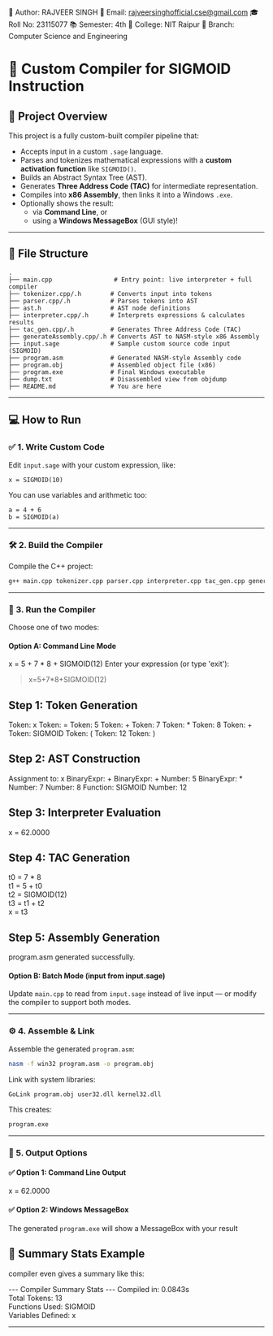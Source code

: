 👤 Author: RAJVEER SINGH
📧 Email: rajveersinghofficial.cse@gmail.com
🎓 Roll No: 23115077
📚 Semester: 4th
🏫 College: NIT Raipur
🧠 Branch: Computer Science and Engineering

# 🔧 Custom Compiler for SIGMOID Instruction

## 🚀 Project Overview

This project is a fully custom-built compiler pipeline that:
- Accepts input in a custom `.sage` language.
- Parses and tokenizes mathematical expressions with a **custom activation function** like `SIGMOID()`.
- Builds an Abstract Syntax Tree (AST).
- Generates **Three Address Code (TAC)** for intermediate representation.
- Compiles into **x86 Assembly**, then links it into a Windows `.exe`.
- Optionally shows the result:
  - via **Command Line**, or
  - using a **Windows MessageBox** (GUI style)!


---

## 📁 File Structure

```
.
├── main.cpp                 # Entry point: live interpreter + full compiler
├── tokenizer.cpp/.h        # Converts input into tokens
├── parser.cpp/.h           # Parses tokens into AST
├── ast.h                   # AST node definitions
├── interpreter.cpp/.h      # Interprets expressions & calculates results
├── tac_gen.cpp/.h          # Generates Three Address Code (TAC)
├── generateAssembly.cpp/.h # Converts AST to NASM-style x86 Assembly
├── input.sage              # Sample custom source code input (SIGMOID)
├── program.asm             # Generated NASM-style Assembly code
├── program.obj             # Assembled object file (x86)
├── program.exe             # Final Windows executable
├── dump.txt                # Disassembled view from objdump
├── README.md               # You are here
```

---

## 💻 How to Run

### ✅ 1. Write Custom Code

Edit `input.sage` with your custom expression, like:

```sage
x = SIGMOID(10)
```

You can use variables and arithmetic too:

```sage
a = 4 + 6
b = SIGMOID(a)
```

---

### 🛠️ 2. Build the Compiler

Compile the C++ project:

```bash
g++ main.cpp tokenizer.cpp parser.cpp interpreter.cpp tac_gen.cpp generateAssembly.cpp -o compiler
```

---

### 🧪 3. Run the Compiler

Choose one of two modes:

#### Option A: Command Line Mode

x = 5 + 7 * 8 + SIGMOID(12)
Enter your expression (or type 'exit'):
> x=5+7*8+SIGMOID(12)

 Step 1: Token Generation
----------------------------
   Token: x
   Token: =
   Token: 5
   Token: +
   Token: 7
   Token: *
   Token: 8
   Token: +
   Token: SIGMOID
   Token: (
   Token: 12
   Token: )

 Step 2: AST Construction
----------------------------
 Assignment to: x
    BinaryExpr: +
      BinaryExpr: +
        Number: 5
        BinaryExpr: *
          Number: 7
          Number: 8
      Function: SIGMOID
        Number: 12

 Step 3: Interpreter Evaluation
----------------------------
 x = 62.0000

 Step 4: TAC Generation
----------------------------
t0 = 7 * 8  
t1 = 5 + t0  
t2 = SIGMOID(12)  
t3 = t1 + t2  
x = t3  

 Step 5: Assembly Generation
----------------------------
 program.asm generated successfully.




#### Option B: Batch Mode (input from input.sage)

Update `main.cpp` to read from `input.sage` instead of live input — or modify the compiler to support both modes.

---

### ⚙️ 4. Assemble & Link



Assemble the generated `program.asm`:

```bash
nasm -f win32 program.asm -o program.obj
```

Link with system libraries:

```bash
GoLink program.obj user32.dll kernel32.dll
```

This creates:

```bash
program.exe
```

---

### 🎯 5. Output Options

#### ✅ Option 1: Command Line Output
x = 62.0000


#### ✅ Option 2: Windows MessageBox

The generated `program.exe` will show a MessageBox with your result 


## 📌 Summary Stats Example

 compiler even gives a summary like this:

 --- Compiler Summary Stats ---
 Compiled in: 0.0843s  
 Total Tokens: 13  
 Functions Used: SIGMOID  
 Variables Defined: x  

---

